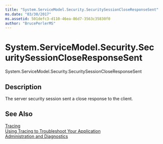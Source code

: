 ```yaml
---
title: "System.ServiceModel.Security.SecuritySessionCloseResponseSent"
ms.date: "03/30/2017"
ms.assetid: 501defc3-d110-46ea-86d7-3563c35830f0
author: "BrucePerlerMS"
---
```

# System.ServiceModel.Security.SecuritySessionCloseResponseSent
System.ServiceModel.Security.SecuritySessionCloseResponseSent  
  
## Description  
 The server security session sent a close response to the client.  
  
## See Also  
 [Tracing](../../../../../docs/framework/wcf/diagnostics/tracing/index.md)  
 [Using Tracing to Troubleshoot Your Application](../../../../../docs/framework/wcf/diagnostics/tracing/using-tracing-to-troubleshoot-your-application.md)  
 [Administration and Diagnostics](../../../../../docs/framework/wcf/diagnostics/index.md)
